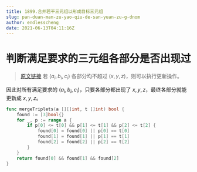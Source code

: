 ```yaml
---
title: 1899.合并若干三元组以形成目标三元组
slug: pan-duan-man-zu-yao-qiu-de-san-yuan-zu-g-dnom
author: endlesscheng
date: 2021-06-13T04:11:16Z
---
```

# 判断满足要求的三元组各部分是否出现过
 
> [原文链接](https://leetcode.cn/problems/merge-triplets-to-form-target-triplet/solution/pan-duan-man-zu-yao-qiu-de-san-yuan-zu-g-dnom)
若 $(a_i,b_i,c_i)$ 各部分均不超过 $(x,y,z)$，则可以执行更新操作。

因此对所有满足要求的 $(a_i,b_i,c_i)$，只要各部分都出现了 $x,y,z$，最终各部分就能更新成 $x,y,z$。

```go
func mergeTriplets(a [][]int, t []int) bool {
	found := [3]bool{}
	for _, p := range a {
		if p[0] <= t[0] && p[1] <= t[1] && p[2] <= t[2] {
			found[0] = found[0] || p[0] == t[0]
			found[1] = found[1] || p[1] == t[1]
			found[2] = found[2] || p[2] == t[2]
		}
	}
	return found[0] && found[1] && found[2]
}
```
